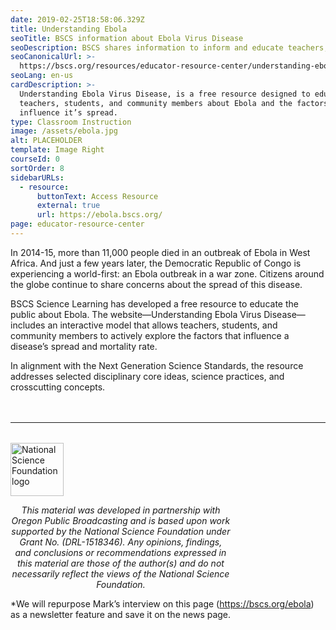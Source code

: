 ```yaml
---
date: 2019-02-25T18:58:06.329Z
title: Understanding Ebola
seoTitle: BSCS information about Ebola Virus Disease
seoDescription: BSCS shares information to inform and educate teachers, students, and the public about Ebola Virus Disease.
seoCanonicalUrl: >-
  https://bscs.org/resources/educator-resource-center/understanding-ebola
seoLang: en-us
cardDescription: >-
  Understanding Ebola Virus Disease, is a free resource designed to educate
  teachers, students, and community members about Ebola and the factors that
  influence it’s spread.
type: Classroom Instruction
image: /assets/ebola.jpg
alt: PLACEHOLDER
template: Image Right
courseId: 0
sortOrder: 8
sidebarURLs:
  - resource:
      buttonText: Access Resource
      external: true
      url: https://ebola.bscs.org/
page: educator-resource-center
---
```

In 2014-15, more than 11,000 people died in an outbreak of Ebola in West Africa. And just a few years later, the Democratic Republic of Congo is experiencing a world-first: an Ebola outbreak in a war zone. Citizens around the globe continue to share concerns about the spread of this disease.

BSCS Science Learning has developed a free resource to educate the public about Ebola. The website—Understanding Ebola Virus Disease—includes an interactive model that allows teachers, students, and community members to actively explore the factors that influence a disease’s spread and mortality rate.

In alignment with the Next Generation Science Standards, the resource addresses selected disciplinary core ideas, science practices, and crosscutting concepts.

<hr style="margin-top: 3rem; margin-bottom: 2rem;" />
<div class="d-flex justify-content-center">
  <div style="width: 70%;">
    <a href="https://www.nsf.gov" target="_blank" rel="noopener noreferrer">
      <img src="/assets/nsf_logo.svg" alt="National Science Foundation logo" style="height: 85px;" class="mx-auto d-block mb-4" />
    </a>
    <p style="font-style: italic; text-align: center;">
      This material was developed in partnership with Oregon Public Broadcasting and is based upon work supported by the National Science Foundation under Grant No. (DRL-1518346). Any opinions, findings, and conclusions or recommendations expressed in this material are those of the author(s) and do not necessarily reflect the views of the National Science Foundation.
    </p>
  </div>
</div>

\*We will repurpose Mark’s interview on this page (https://bscs.org/ebola) as a newsletter feature and save it on the news page.
